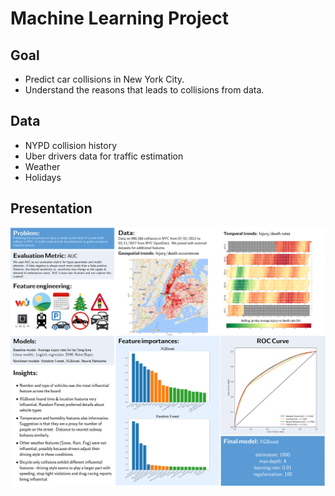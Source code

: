 # Machine Learning Project

## Goal

* Predict car collisions in New York City.
* Understand the reasons that leads to collisions from data.

## Data

* NYPD collision history
* Uber drivers data for traffic estimation
* Weather
* Holidays

## Presentation

![Image not found](images/ml-collisions-poster.png "Poster")
